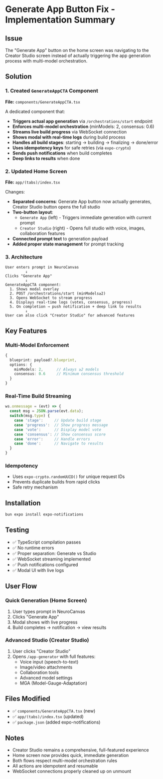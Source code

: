 # Generate App Button Fix - Implementation Summary

## Issue
The "Generate App" button on the home screen was navigating to the Creator Studio screen instead of actually triggering the app generation process with multi-model orchestration.

## Solution

### 1. Created `GenerateAppCTA` Component
**File:** `components/GenerateAppCTA.tsx`

A dedicated component that:
- **Triggers actual app generation** via `/orchestrations/start` endpoint
- **Enforces multi-model orchestration** (minModels: 2, consensus: 0.6)
- **Streams live build progress** via WebSocket connection
- **Shows modal with real-time logs** during build process
- **Handles all build stages**: starting → building → finalizing → done/error
- **Uses idempotency keys** for safe retries (via `expo-crypto`)
- **Sends push notifications** when build completes
- **Deep links to results** when done

### 2. Updated Home Screen
**File:** `app/(tabs)/index.tsx`

Changes:
- **Separated concerns**: Generate App button now actually generates, Creator Studio button opens the full studio
- **Two-button layout**:
  - `Generate App` (left) - Triggers immediate generation with current prompt
  - `Creator Studio` (right) - Opens full studio with voice, images, collaboration features
- **Connected prompt text** to generation payload
- **Added proper state management** for prompt tracking

### 3. Architecture

```
User enters prompt in NeuroCanvas
         ↓
Clicks "Generate App"
         ↓
GenerateAppCTA component:
  1. Shows modal overlay
  2. POST /orchestrations/start (minModels≥2)
  3. Opens WebSocket to stream progress
  4. Displays real-time logs (votes, consensus, progress)
  5. On completion → push notification + deep link to results
         ↓
User can also click "Creator Studio" for advanced features
```

## Key Features

### Multi-Model Enforcement
```typescript
{
  blueprint: payload?.blueprint,
  options: { 
    minModels: 2,      // Always ≥2 models
    consensus: 0.6     // Minimum consensus threshold
  }
}
```

### Real-Time Build Streaming
```typescript
ws.onmessage = (evt) => {
  const msg = JSON.parse(evt.data);
  switch(msg.type) {
    case 'stage':     // Update build stage
    case 'progress':  // Show progress message
    case 'vote':      // Display model vote
    case 'consensus': // Show consensus score
    case 'error':     // Handle errors
    case 'done':      // Navigate to results
  }
}
```

### Idempotency
- Uses `expo-crypto.randomUUID()` for unique request IDs
- Prevents duplicate builds from rapid clicks
- Safe retry mechanism

## Installation
```bash
bun expo install expo-notifications
```

## Testing
- ✅ TypeScript compilation passes
- ✅ No runtime errors
- ✅ Proper separation: Generate vs Studio
- ✅ WebSocket streaming implemented
- ✅ Push notifications configured
- ✅ Modal UI with live logs

## User Flow

### Quick Generation (Home Screen)
1. User types prompt in NeuroCanvas
2. Clicks "Generate App"
3. Modal shows with live progress
4. Build completes → notification → view results

### Advanced Studio (Creator Studio)
1. User clicks "Creator Studio"
2. Opens `/app-generator` with full features:
   - Voice input (speech-to-text)
   - Image/video attachments
   - Collaboration tools
   - Advanced model settings
   - MGA (Model-Gauge-Adaptation)

## Files Modified
- ✅ `components/GenerateAppCTA.tsx` (new)
- ✅ `app/(tabs)/index.tsx` (updated)
- ✅ `package.json` (added expo-notifications)

## Notes
- Creator Studio remains a comprehensive, full-featured experience
- Home screen now provides quick, immediate generation
- Both flows respect multi-model orchestration rules
- All actions are idempotent and resumable
- WebSocket connections properly cleaned up on unmount

